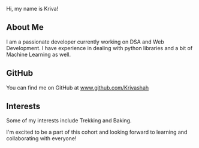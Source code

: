 Hi, my name is Kriva!

## About Me
I am a passionate developer currently working on DSA and Web Development. I have experience in dealing with python libraries and a bit of Machine Learning as well.

## GitHub
You can find me on GitHub at www.github.com/Krivashah

## Interests
Some of my interests include Trekking and Baking.

I'm excited to be a part of this cohort and looking forward to learning and collaborating with everyone!